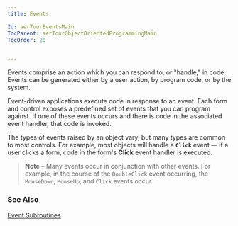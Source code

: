 ```yaml
---
title: Events

Id: aerTourEventsMain
TocParent: aerTourObjectOrientedProgrammingMain
TocOrder: 20


---
```


Events comprise an action which you can respond to, or "handle," in code. Events can be generated either by a user action, by program code, or by the system. 

Event-driven applications execute code in response to an event. Each form and control exposes a predefined set of events that you can program against. If one of these events occurs and there is code in the associated event handler, that code is invoked. 

The types of events raised by an object vary, but many types are common to most controls. For example, most objects will handle a **```Click```** event — if a user clicks a form, code in the form's **Click** event handler is executed. 

> **Note** &#8211; Many events occur in conjunction with other events. For example, in the course of the ```DoubleClick``` event occurring, the ```MouseDown```,  ```MouseUp```, and ```Click``` events occur.

### See Also
[Event Subroutines](Event_Subroutines.html) 
